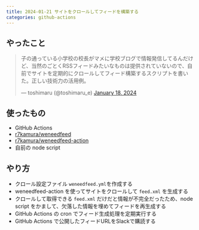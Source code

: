 ```yaml
---
title: 2024-01-21 サイトをクロールしてフィードを構築する
categories: github-actions
---
```


## やったこと

<blockquote class="twitter-tweet"><p lang="ja" dir="ltr">子の通っている小学校の校長がマメに学校ブログで情報発信してるんだけど、当然のごとくRSSフィードみたいなものは提供されていないので、自前でサイトを定期的にクロールしてフィード構築するスクリプトを書いた。正しい技術力の活用例。</p>&mdash; toshimaru (@toshimaru_e) <a href="https://twitter.com/toshimaru_e/status/1748125360884166718?ref_src=twsrc%5Etfw">January 18, 2024</a></blockquote> <script async src="https://platform.twitter.com/widgets.js" charset="utf-8"></script>

## 使ったもの

- GitHub Actions
- [r7kamura/weneedfeed](https://github.com/r7kamura/weneedfeed)
- [r7kamura/weneedfeed-action](https://github.com/r7kamura/weneedfeed-action)
- 自前の node script

## やり方

- クロール設定ファイル `weneedfeed.yml`を作成する
- weneedfeed-action を使ってサイトをクロールして `feed.xml` を生成する
- クロールして取得できる `feed.xml` だけだと情報が不完全だったため、node script をかまして、欠落した情報を埋めてフィードを再生成する
- GitHub Actions の cron でフィード生成処理を定期実行する
- GitHub Actions で公開したフィードURLをSlackで購読する
